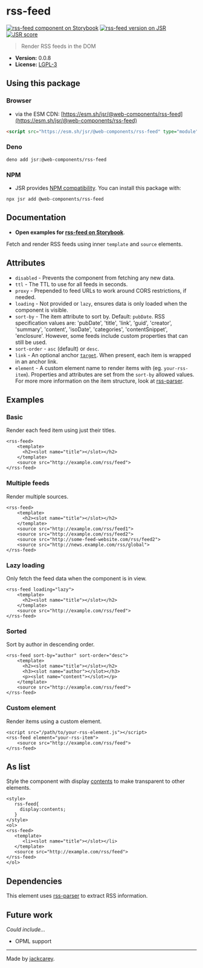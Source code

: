 # rss-feed

[![rss-feed component on Storybook](https://cdn.jsdelivr.net/gh/storybookjs/brand@main/badge/badge-storybook.svg)](https://jackcarey.co.uk/web-components/docs/?path=/docs/components-rss-feed) [![rss-feed version on JSR](https://jsr.io/badges/@web-components/rss-feed)](https://jsr.io/@web-components/rss-feed/versions) [![JSR score](https://jsr.io/badges/@web-components/rss-feed/score)](https://jsr.io/@web-components/rss-feed/score)

> Render RSS feeds in the DOM

-   **Version:** 0.0.8
-   **License:** [LGPL-3](./LICENSE.md)

## Using this package

### Browser

-   via the ESM CDN: [https://esm.sh/jsr/@web-components/rss-feed](https://esm.sh/jsr/@web-components/rss-feed)

```html
<script src="https://esm.sh/jsr/@web-components/rss-feed" type="module"></script>
```

### Deno

```
deno add jsr:@web-components/rss-feed
```

### NPM

-   JSR provides [NPM compatibility](https://jsr.io/docs/npm-compatibility). You can install this package with:

```
npx jsr add @web-components/rss-feed
```

## Documentation

-   **Open examples for [rss-feed on Storybook](https://jackcarey.co.uk/web-components/docs/?path=/docs/components-rss-feed)**.

Fetch and render RSS feeds using inner `template` and `source` elements.

## Attributes

-   `disabled` - Prevents the component from fetching any new data.
-   `ttl` - The TTL to use for all feeds in seconds.
-   `proxy` - Prepended to feed URLs to work around CORS restrictions, if needed.
-   `loading` - Not provided or `lazy`, ensures data is only loaded when the component is visible.
-   `sort-by` - The item attribute to sort by. Default: `pubDate`. RSS specification values are: 'pubDate', 'title', 'link', 'guid', 'creator', 'summary', 'content', 'isoDate', 'categories', 'contentSnippet', 'enclosure'. However, some feeds include custom properties that can still be used.
-   `sort-order` - `asc` (default) or `desc`.
-   `link` - An optional anchor [`target`](https://developer.mozilla.org/en-US/docs/Web/HTML/Element/a#target). When present, each item is wrapped in an anchor link.
-   `element` - A custom element name to render items with (eg. `your-rss-item`). Properties and attributes are set from the `sort-by` allowed values. For more more information on the item structure, look at [rss-parser](https://www.npmjs.com/package/rss-parser).

## Examples

### Basic

Render each feed item using just their titles.

```
<rss-feed>
    <template>
      <h2><slot name="title"></slot></h2>
    </template>
    <source src="http://example.com/rss/feed">
</rss-feed>
```

### Multiple feeds

Render multiple sources.

```
<rss-feed>
    <template>
      <h2><slot name="title"></slot></h2>
    </template>
    <source src="http://example.com/rss/feed1">
    <source src="http://example.com/rss/feed2">
    <source src="http://some-feed-website.com/rss/feed2">
    <source src="http://news.example.com/rss/global">
</rss-feed>
```

### Lazy loading

Only fetch the feed data when the component is in view.

```
<rss-feed loading="lazy">
    <template>
      <h2><slot name="title"></slot></h2>
    </template>
    <source src="http://example.com/rss/feed">
</rss-feed>
```

### Sorted

Sort by author in descending order.

```
<rss-feed sort-by="author" sort-order="desc">
    <template>
      <h2><slot name="title"></slot></h2>
      <h3><slot name="author"></slot></h3>
      <p><slot name="content"></slot></p>
    </template>
    <source src="http://example.com/rss/feed">
</rss-feed>
```

### Custom element

Render items using a custom element.

```
<script src="/path/to/your-rss-element.js"></script>
<rss-feed element="your-rss-item">
    <source src="http://example.com/rss/feed">
</rss-feed>
```

## As list

Style the component with display [contents](https://developer.mozilla.org/en-US/docs/Web/CSS/display#contents) to make transparent to other elements.

```
<style>
   rss-feed{
     display:contents;
   }
</style>
<ol>
<rss-feed>
   <template>
      <li><slot name="title"></slot></li>
   </template>
   <source src="http://example.com/rss/feed">
</rss-feed>
</ol>

```

## Dependencies

This element uses [rss-parser](https://www.npmjs.com/package/rss-parser) to extract RSS information.

## Future work

_Could include..._

-   OPML support


---

Made by [jackcarey](https://jackcarey.co.uk).
